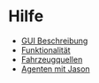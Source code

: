 # Hilfe

 * [GUI Beschreibung](gui.md)
 * [Funktionalität](funktion.md)
 * [Fahrzeugquellen](quellen.md)
 * [Agenten mit Jason](jason.md)

